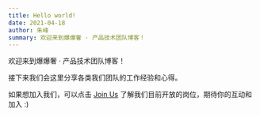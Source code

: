 ```yaml
---
title: Hello world!
date: 2021-04-18
author: 朱峰
summary: 欢迎来到爆爆奢 · 产品技术团队博客！
---
```


欢迎来到爆爆奢 · 产品技术团队博客！

接下来我们会这里分享各类我们团队的工作经验和心得。

如果想加入我们，可以点击 [Join Us](/jobs.html) 了解我们目前开放的岗位，期待你的互动和加入 :)

